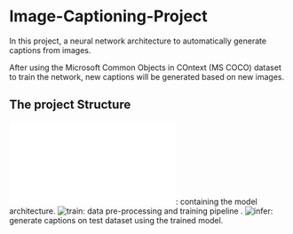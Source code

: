 # Image-Captioning-Project

In this project, a neural network architecture to automatically generate captions from images.

After using the Microsoft Common Objects in COntext (MS COCO) dataset to train the network, new captions will be generated based on new images.

## The project Structure

![model](Image-Captioning/model.py): containing the model architecture.
![train](Image-Captioning/2_Training.ipynb): data pre-processing and training pipeline .
![infer](Image-Captioning/3_Inference.ipynb): generate captions on test dataset using the trained model.


